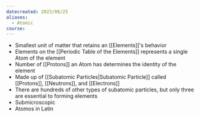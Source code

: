 ```yaml
---
datecreated: 2023/08/25
aliases:
  - Atomic
course:
---
```

- Smallest unit of matter that retains an [[Elements]]'s behavior
- Elements on the [[Periodic Table of the Elements]] represents a single Atom of the element
- Number of [[Protons]] an Atom has determines the identity of the element
- Made up of [[Subatomic Particles|Subatomic Particle]] called [[Protons]], [[Neutrons]], and [[Electrons]]
- There are hundreds of other types of subatomic particles, but only three are essential to forming elements
- Submicroscopic
- Atomos in Latin